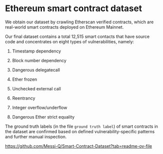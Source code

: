 #  Ethereum smart contract dataset

We obtain our dataset by crawling Etherscan verified contracts, which are real-world smart contracts deployed on Ethereum Mainnet.

Our final dataset contains a total 12,515 smart contacts that have source code and concentrates on eight types of vulnerabilities, namely:

1. Timestamp dependency

2. Block number dependency

3. Dangerous delegatecall  

4. Ether frozen

5. Unchecked external call  

6. Reentrancy  

7. Integer overflow/underflow  

8. Dangerous Ether strict equality

The ground truth labels (in the file `ground truth label`) of smart contracts in the dataset are confirmed based on defined vulnerability-specific patterns and further manual inspection.

https://github.com/Messi-Q/Smart-Contract-Dataset?tab=readme-ov-file
